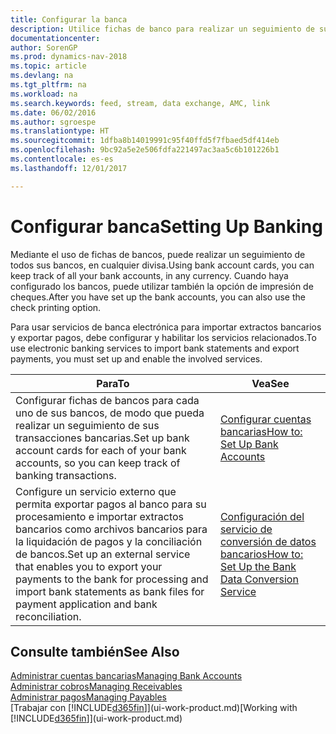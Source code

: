 ```yaml
---
title: Configurar la banca
description: Utilice fichas de banco para realizar un seguimiento de sus cuentas bancarias y configurar las fuentes de bancos para intercambiar datos.
documentationcenter: 
author: SorenGP
ms.prod: dynamics-nav-2018
ms.topic: article
ms.devlang: na
ms.tgt_pltfrm: na
ms.workload: na
ms.search.keywords: feed, stream, data exchange, AMC, link
ms.date: 06/02/2016
ms.author: sgroespe
ms.translationtype: HT
ms.sourcegitcommit: 1dfba8b14019991c95f40ffd5f7fbaed5df414eb
ms.openlocfilehash: 9bc92a5e2e506fdfa221497ac3aa5c6b101226b1
ms.contentlocale: es-es
ms.lasthandoff: 12/01/2017

---
```

# <a name="setting-up-banking"></a><span data-ttu-id="ca95e-103">Configurar banca</span><span class="sxs-lookup"><span data-stu-id="ca95e-103">Setting Up Banking</span></span>
<span data-ttu-id="ca95e-104">Mediante el uso de fichas de bancos, puede realizar un seguimiento de todos sus bancos, en cualquier divisa.</span><span class="sxs-lookup"><span data-stu-id="ca95e-104">Using bank account cards, you can keep track of all your bank accounts, in any currency.</span></span> <span data-ttu-id="ca95e-105">Cuando haya configurado los bancos, puede utilizar también la opción de impresión de cheques.</span><span class="sxs-lookup"><span data-stu-id="ca95e-105">After you have set up the bank accounts, you can also use the check printing option.</span></span>

<span data-ttu-id="ca95e-106">Para usar servicios de banca electrónica para importar extractos bancarios y exportar pagos, debe configurar y habilitar los servicios relacionados.</span><span class="sxs-lookup"><span data-stu-id="ca95e-106">To use electronic banking services to import bank statements and  export payments, you must set up and enable the involved services.</span></span>

| <span data-ttu-id="ca95e-107">Para</span><span class="sxs-lookup"><span data-stu-id="ca95e-107">To</span></span> | <span data-ttu-id="ca95e-108">Vea</span><span class="sxs-lookup"><span data-stu-id="ca95e-108">See</span></span> |
| --- | --- |
| <span data-ttu-id="ca95e-109">Configurar fichas de bancos para cada uno de sus bancos, de modo que pueda realizar un seguimiento de sus transacciones bancarias.</span><span class="sxs-lookup"><span data-stu-id="ca95e-109">Set up bank account cards for each of your bank accounts, so you can keep track of banking transactions.</span></span> |[<span data-ttu-id="ca95e-110">Configurar cuentas bancarias</span><span class="sxs-lookup"><span data-stu-id="ca95e-110">How to: Set Up Bank Accounts</span></span>](bank-how-setup-bank-accounts.md) |
| <span data-ttu-id="ca95e-111">Configure un servicio externo que permita exportar pagos al banco para su procesamiento e importar extractos bancarios como archivos bancarios para la liquidación de pagos y la conciliación de bancos.</span><span class="sxs-lookup"><span data-stu-id="ca95e-111">Set up an external service that enables you to export your payments to the bank for processing  and import bank statements as bank files for payment application and bank reconciliation.</span></span> |[<span data-ttu-id="ca95e-112">Configuración del servicio de conversión de datos bancarios</span><span class="sxs-lookup"><span data-stu-id="ca95e-112">How to: Set Up the Bank Data Conversion Service</span></span>](bank-how-setup-bank-data-conversion-service.md) |

## <a name="see-also"></a><span data-ttu-id="ca95e-113">Consulte también</span><span class="sxs-lookup"><span data-stu-id="ca95e-113">See Also</span></span>
[<span data-ttu-id="ca95e-114">Administrar cuentas bancarias</span><span class="sxs-lookup"><span data-stu-id="ca95e-114">Managing Bank Accounts</span></span>](bank-manage-bank-accounts.md)  
[<span data-ttu-id="ca95e-115">Administrar cobros</span><span class="sxs-lookup"><span data-stu-id="ca95e-115">Managing Receivables</span></span>](receivables-manage-receivables.md)  
[<span data-ttu-id="ca95e-116">Administrar pagos</span><span class="sxs-lookup"><span data-stu-id="ca95e-116">Managing Payables</span></span>](payables-manage-payables.md)  
<span data-ttu-id="ca95e-117">[Trabajar con [!INCLUDE[d365fin](includes/d365fin_md.md)]](ui-work-product.md)</span><span class="sxs-lookup"><span data-stu-id="ca95e-117">[Working with [!INCLUDE[d365fin](includes/d365fin_md.md)]](ui-work-product.md)</span></span>

